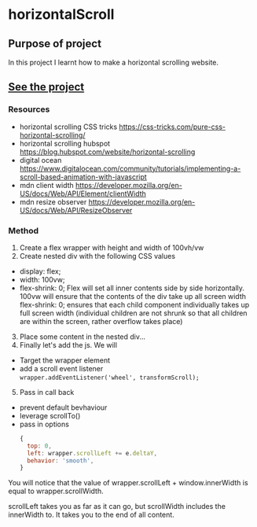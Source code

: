 # horizontalScroll

## Purpose of project

In this project I learnt how to make a horizontal scrolling website.

## [See the project](https://lauro235.github.io/horizontalScroll/)

### Resources

- horizontal scrolling CSS tricks <https://css-tricks.com/pure-css-horizontal-scrolling/>
- horizontal scrolling hubspot <https://blog.hubspot.com/website/horizontal-scrolling>
- digital ocean <https://www.digitalocean.com/community/tutorials/implementing-a-scroll-based-animation-with-javascript>
- mdn client width <https://developer.mozilla.org/en-US/docs/Web/API/Element/clientWidth>
- mdn resize observer <https://developer.mozilla.org/en-US/docs/Web/API/ResizeObserver>

### Method

1. Create a flex wrapper with height and width of 100vh/vw
2. Create nested div with the following CSS values
  - display: flex;
  - width: 100vw;
  - flex-shrink: 0;
Flex will set all inner contents side by side horizontally.
100vw will ensure that the contents of the div take up all screen width
flex-shrink: 0; ensures that each child component individually takes up full screen width (individual children are not shrunk so that all children are within the screen, rather overflow takes place)
3. Place some content in the nested div...
4. Finally let's add the js. We will
  - Target the wrapper element
  - add a scroll event listener  
  `wrapper.addEventListener('wheel', transformScroll);`
5. Pass in call back
  - prevent default bevhaviour
  - leverage scrollTo()
  - pass in options
    ```js
    {
      top: 0,
      left: wrapper.scrollLeft += e.deltaY,
      behavior: 'smooth',
    }
    ```

You will notice that the value of wrapper.scrollLeft + window.innerWidth is equal to wrapper.scrollWidth.

scrollLeft takes you as far as it can go, but scrollWidth includes the innerWidth to. It takes you to the end of all content.
